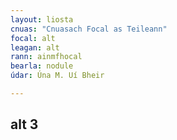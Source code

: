 ```yaml
---
layout: liosta
cnuas: "Cnuasach Focal as Teileann"
focal: alt
leagan: alt
rann: ainmfhocal
bearla: nodule
údar: Úna M. Uí Bheir

---
```


## alt 3


<!--stackedit_data:
eyJoaXN0b3J5IjpbLTcwNzU0NjcyXX0=
-->